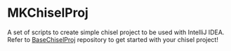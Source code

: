 # MKChiselProj

A set of scripts to create simple chisel project to be used with IntelliJ IDEA. Refer to [BaseChiselProj](https://github.com/hossein1387/BaseChiselProj) repository to get started with your chisel project!
